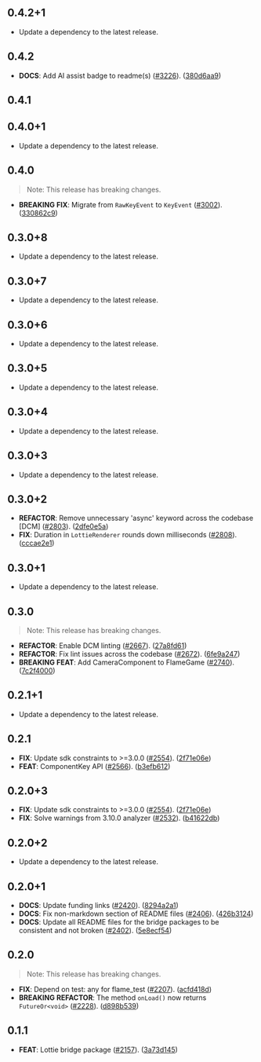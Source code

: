 ## 0.4.2+1

 - Update a dependency to the latest release.

## 0.4.2

 - **DOCS**: Add AI assist badge to readme(s) ([#3226](https://github.com/flame-engine/flame/issues/3226)). ([380d6aa9](https://github.com/flame-engine/flame/commit/380d6aa946d6b852c55f4ebbfce53d2087287fa2))

## 0.4.1

## 0.4.0+1

 - Update a dependency to the latest release.

## 0.4.0

> Note: This release has breaking changes.

 - **BREAKING** **FIX**: Migrate from `RawKeyEvent` to `KeyEvent` ([#3002](https://github.com/flame-engine/flame/issues/3002)). ([330862c9](https://github.com/flame-engine/flame/commit/330862c98ecc7ed8d94e7cae0c34cd5781da0007))

## 0.3.0+8

 - Update a dependency to the latest release.

## 0.3.0+7

 - Update a dependency to the latest release.

## 0.3.0+6

 - Update a dependency to the latest release.

## 0.3.0+5

 - Update a dependency to the latest release.

## 0.3.0+4

 - Update a dependency to the latest release.

## 0.3.0+3

 - Update a dependency to the latest release.

## 0.3.0+2

 - **REFACTOR**: Remove unnecessary 'async' keyword across the codebase [DCM] ([#2803](https://github.com/flame-engine/flame/issues/2803)). ([2dfe0e5a](https://github.com/flame-engine/flame/commit/2dfe0e5a431213c7148ab6389e3e8c8dc49fbf3d))
 - **FIX**: Duration in `LottieRenderer` rounds down milliseconds ([#2808](https://github.com/flame-engine/flame/issues/2808)). ([cccae2e1](https://github.com/flame-engine/flame/commit/cccae2e1476de456c15ee3779b746f5fe6dadee2))

## 0.3.0+1

 - Update a dependency to the latest release.

## 0.3.0

> Note: This release has breaking changes.

 - **REFACTOR**: Enable DCM linting ([#2667](https://github.com/flame-engine/flame/issues/2667)). ([27a8fd61](https://github.com/flame-engine/flame/commit/27a8fd61cb7f62513e07a93ff61cf03b426353f2))
 - **REFACTOR**: Fix lint issues across the codebase ([#2672](https://github.com/flame-engine/flame/issues/2672)). ([6fe9a247](https://github.com/flame-engine/flame/commit/6fe9a24778fbe1e9cb74ec0d50d71eae7b1a048e))
 - **BREAKING** **FEAT**: Add CameraComponent to FlameGame ([#2740](https://github.com/flame-engine/flame/issues/2740)). ([7c2f4000](https://github.com/flame-engine/flame/commit/7c2f4000761580dbabb5d73b27f64d5819b34e8d))

## 0.2.1+1

 - Update a dependency to the latest release.

## 0.2.1

 - **FIX**: Update sdk constraints to >=3.0.0 ([#2554](https://github.com/flame-engine/flame/issues/2554)). ([2f71e06e](https://github.com/flame-engine/flame/commit/2f71e06eb86ffc65cd459c4d722eee2470be13e5))
 - **FEAT**: ComponentKey API ([#2566](https://github.com/flame-engine/flame/issues/2566)). ([b3efb612](https://github.com/flame-engine/flame/commit/b3efb612cb3cb77f69bc030e9ba71516348035d2))

## 0.2.0+3

 - **FIX**: Update sdk constraints to >=3.0.0 ([#2554](https://github.com/flame-engine/flame/issues/2554)). ([2f71e06e](https://github.com/flame-engine/flame/commit/2f71e06eb86ffc65cd459c4d722eee2470be13e5))
 - **FIX**: Solve warnings from 3.10.0 analyzer ([#2532](https://github.com/flame-engine/flame/issues/2532)). ([b41622db](https://github.com/flame-engine/flame/commit/b41622db8faa7559328f83f8f1d93ec4c6386961))

## 0.2.0+2

 - Update a dependency to the latest release.

## 0.2.0+1

 - **DOCS**: Update funding links ([#2420](https://github.com/flame-engine/flame/issues/2420)). ([8294a2a1](https://github.com/flame-engine/flame/commit/8294a2a15638c504aa2b77f967f5963af1f23c2c))
 - **DOCS**: Fix non-markdown section of README files ([#2406](https://github.com/flame-engine/flame/issues/2406)). ([426b3124](https://github.com/flame-engine/flame/commit/426b3124022e567633c76b80eb389ebce1772ca3))
 - **DOCS**: Update all README files for the bridge packages to be consistent and not broken ([#2402](https://github.com/flame-engine/flame/issues/2402)). ([5e8ecf54](https://github.com/flame-engine/flame/commit/5e8ecf5450688b1287368b3fbc7b0e718a29fce4))

## 0.2.0

> Note: This release has breaking changes.

 - **FIX**: Depend on test: any for flame_test ([#2207](https://github.com/flame-engine/flame/issues/2207)). ([acfd418d](https://github.com/flame-engine/flame/commit/acfd418d882ee6872f3aa9961c39680ec123c2e6))
 - **BREAKING** **REFACTOR**: The method `onLoad()` now returns `FutureOr<void>` ([#2228](https://github.com/flame-engine/flame/issues/2228)). ([d898b539](https://github.com/flame-engine/flame/commit/d898b539f734d3e14c47990ef0727043a0e32efb))

## 0.1.1

 - **FEAT**: Lottie bridge package ([#2157](https://github.com/flame-engine/flame/issues/2157)). ([3a73d145](https://github.com/flame-engine/flame/commit/3a73d1456c01937234f0503fd077193884912fbb))

